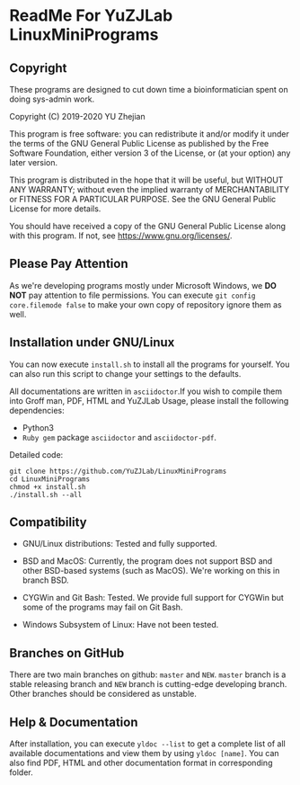# ReadMe For YuZJLab LinuxMiniPrograms
## Copyright

These programs are designed to cut down time a bioinformatician spent on doing sys-admin work.

Copyright (C) 2019-2020 YU Zhejian

This program is free software: you can redistribute it and/or modify it under the terms of the GNU General Public License as published by the Free Software Foundation, either version 3 of the License, or (at your option) any later version.

This program is distributed in the hope that it will be useful, but WITHOUT ANY WARRANTY; without even the implied warranty of MERCHANTABILITY or FITNESS FOR A PARTICULAR PURPOSE.  See the GNU General Public License for more details.

You should have received a copy of the GNU General Public License along with this program.  If not, see <https://www.gnu.org/licenses/>.

## Please Pay Attention

As we're developing programs mostly under Microsoft Windows, we **DO NOT** pay attention to file permissions. You can execute `git config core.filemode false` to make your own copy of repository ignore them as well.

## Installation under GNU/Linux
You can now execute `install.sh` to install all the programs for yourself. You can also run this script to change your settings to the defaults.

All documentations are written in `asciidoctor`.If you wish to compile them into Groff man, PDF, HTML and YuZJLab Usage, please install the following dependencies:

* Python3
* `Ruby gem` package `asciidoctor` and `asciidoctor-pdf`.

Detailed code:

```
git clone https://github.com/YuZJLab/LinuxMiniPrograms
cd LinuxMiniPrograms
chmod +x install.sh
./install.sh --all
```

## Compatibility

* GNU/Linux distributions: Tested and fully supported.
* BSD and MacOS: Currently, the program does not support BSD and other BSD-based systems (such as MacOS). We're working on this in branch BSD.

* CYGWin and Git Bash: Tested. We provide full support for CYGWin but some of the programs may fail on Git Bash.

* Windows Subsystem of Linux: Have not been tested.

## Branches on GitHub

There are two main branches on github: `master` and `NEW`. `master` branch is a stable releasing branch and `NEW` branch is cutting-edge developing branch. Other branches should be considered as unstable.

## Help & Documentation
After installation, you can execute `yldoc --list` to get a complete list of all available documentations and view them by using `yldoc [name]`. You can also find PDF, HTML and other documentation format in corresponding folder.

